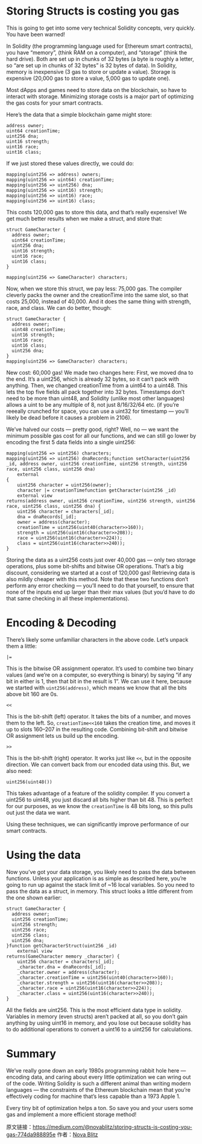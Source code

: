 
# Storing Structs is costing you gas

This is going to get into some very technical Solidity concepts, very quickly. You have been warned!

In Solidity (the programming language used for Ethereum smart contracts), you have “memory”, (think RAM on a computer), and “storage” (think the hard drive). Both are set up in chunks of 32 bytes (a byte is roughly a letter, so “are set up in chunks of 32 bytes” is 32 bytes of data). In Solidity, memory is inexpensive (3 gas to store or update a value). Storage is expensive (20,000 gas to store a value, 5,000 gas to update one).

Most dApps and games need to store data on the blockchain, so have to interact with storage. Minimizing storage costs is a major part of optimizing the gas costs for your smart contracts.

Here’s the data that a simple blockchain game might store:

```
address owner;
uint64 creationTime;
uint256 dna;
uint16 strength;
uint16 race;
uint16 class;
```

If we just stored these values directly, we could do:

```
mapping(uint256 => address) owners;
mapping(uint256 => uint64) creationTime;
mapping(uint256 => uint256) dna;
mapping(uint256 => uint16) strength;
mapping(uint256 => uint16) race;
mapping(uint256 => uint16) class;
```

This costs 120,000 gas to store this data, and that’s really expensive! We get much better results when we make a struct, and store that:

```
struct GameCharacter {
  address owner;
  uint64 creationTime;
  uint256 dna;
  uint16 strength;
  uint16 race;
  uint16 class;
}

mapping(uint256 => GameCharacter) characters;
```

Now, when we store this struct, we pay less: 75,000 gas. The compiler cleverly packs the owner and the creationTime into the same slot, so that costs 25,000, instead of 40,000\. And it does the same thing with strength, race, and class. We can do better, though:

```
struct GameCharacter {
  address owner;
  uint48 creationTime;
  uint16 strength;
  uint16 race;
  uint16 class;
  uint256 dna;
}
mapping(uint256 => GameCharacter) characters;
```

New cost: 60,000 gas! We made two changes here: First, we moved dna to the end. It’s a uint256, which is already 32 bytes, so it can’t pack with anything. Then, we changed creationTime from a uint64 to a uint48\. This lets the top five fields all pack together into 32 bytes. Timestamps don’t need to be more than uint48, and Solidity (unlike most other languages) allows a uint to be any multiple of 8, not just 8/16/32/64 etc. (if you’re reeeally crunched for space, you can use a uint32 for timestamp — you’ll likely be dead before it causes a problem in 2106).

We’ve halved our costs — pretty good, right? Well, no — we want the minimum possible gas cost for all our functions, and we can still go lower by encoding the first 5 data fields into a single uint256:

```
mapping(uint256 => uint256) characters;
mapping(uint256 => uint256) dnaRecords;function setCharacter(uint256 _id, address owner, uint256 creationTime, uint256 strength, uint256 race, uint256 class, uint256 dna) 
    external 
{
    uint256 character = uint256(owner);
    character |= creationTimefunction getCharacter(uint256 _id) 
    external view
returns(address owner, uint256 creationTime, uint256 strength, uint256 race, uint256 class, uint256 dna) {
    uint256 character = characters[_id];
    dna = dnaRecords[_id];
    owner = address(character);
    creationTime = uint256(uint40(character>>160));
    strength = uint256(uint16(character>>208));
    race = uint256(uint16(character>>224));
    class = uint256(uint16(character>>240));
}
```

Storing the data as a uint256 costs just over 40,000 gas — only two storage operations, plus some bit-shifts and bitwise OR operations. That’s a big discount, considering we started at a cost of 120,000 gas! Retrieving data is also mildly cheaper with this method. Note that these two functions don’t perform any error checking — you’ll need to do that yourself, to ensure that none of the inputs end up larger than their max values (but you’d have to do that same checking in all these implementations).

# Encoding & Decoding

There’s likely some unfamiliar characters in the above code. Let’s unpack them a little:

```
|=
```

This is the bitwise OR assignment operator. It’s used to combine two binary values (and we’re on a computer, so everything is binary) by saying “if any bit in either is 1, then that bit in the result is 1”. We can use it here, because we started with `uint256(address)`, which means we know that all the bits above bit 160 are 0s.

```
<<
```
 
This is the bit-shift (left) operator. It takes the bits of a number, and moves them to the left. So, `creationTime<<160` takes the creation time, and moves it up to slots 160–207 in the resulting code. Combining bit-shift and bitwise OR assignment lets us build up the encoding.

```
>>
```

This is the bit-shift (right) operator. It works just like `<<`, but in the opposite direction. We can convert back from our encoded data using this. But, we also need:

```
uint256(uint48())
```

This takes advantage of a feature of the solidity compiler. If you convert a uint256 to uint48, you just discard all bits higher than bit 48\. This is perfect for our purposes, as we know the `creationTime` is 48 bits long, so this pulls out just the data we want.

Using these techniques, we can significantly improve performance of our smart contracts.

# Using the data

Now you’ve got your data storage, you likely need to pass the data between functions. Unless your application is as simple as described here, you’re going to run up against the stack limit of ~16 local variables. So you need to pass the data as a struct, in memory. This struct looks a little different from the one shown earlier:

```
struct GameCharacter {
  address owner;
  uint256 creationTime;
  uint256 strength;
  uint256 race;
  uint256 class;
  uint256 dna;
}function getCharacterStruct(uint256 _id) 
    external view
returns(GameCharacter memory _character) {
    uint256 character = characters[_id];
    _character.dna = dnaRecords[_id];
    _character.owner = address(character);
    _character.creationTime = uint256(uint40(character>>160));
    _character.strength = uint256(uint16(character>>208));
    _character.race = uint256(uint16(character>>224));
    _character.class = uint256(uint16(character>>240));
}
```

All the fields are uint256\. This is the most efficient data type in solidity. Variables in memory (even structs) aren’t packed at all, so you don’t gain anything by using uint16 in memory, and you lose out because solidity has to do additional operations to convert a uint16 to a uint256 for calculations.

# Summary

We’ve really gone down an early 1980s programming rabbit hole here — encoding data, and caring about every little optimization we can wring out of the code. Writing Solidity is such a different animal than writing modern languages — the constraints of the Ethereum blockchain mean that you’re effectively coding for machine that’s less capable than a 1973 Apple 1.

Every tiny bit of optimization helps a ton. So save you and your users some gas and implement a more efficient storage method!

原文链接：https://medium.com/@novablitz/storing-structs-is-costing-you-gas-774da988895e 
作者：[Nova Blitz](https://medium.com/@novablitz)







